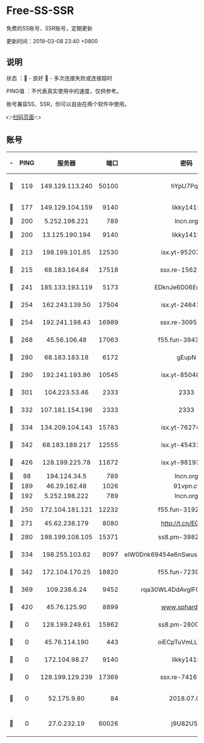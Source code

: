 # Free-SS-SSR

免费的SS账号、SSR账号，定期更新

更新时间：2019-03-08 23:40 +0800

## 说明

状态     ：🙂 - 良好 🙁 - 多次连接失败或连接超时

PING值   ：不代表真实使用中的速度，仅供参考。

账号兼容SS、SSR，你可以自由在两个软件中使用。

👉[扫码页面](https://liesauer.github.io/Free-SS-SSR/)👈

## 账号

|-|PING|服务器|端口|密码|加密方式|区域|
|:----:|:----:|:-----:|-----:|:----:|:----:|:----:|
|🙂|119|149.129.113.240|50100|hYpU7PqP|chacha20-ietf-poly1305|CN|
|🙂|177|149.129.104.159|9140|likky1415|aes-256-cfb|CN|
|🙂|200|5.252.198.221|789|lncn.org|rc4|JP|
|🙂|200|13.125.190.194|9140|likky1415|aes-256-cfb|KR|
|🙂|213|198.199.101.65|12530|isx.yt-95207438|aes-256-cfb|US|
|🙂|215|68.183.164.84|17518|ssx.re-15625176|aes-256-cfb|US|
|🙂|241|185.133.193.119|5173|EDknJe6D06EoWDaw|aes-256-cfb|US|
|🙂|254|162.243.139.50|17504|isx.yt-24641776|aes-256-cfb|US|
|🙂|254|192.241.198.43|16989|ssx.re-30951670|aes-256-cfb|US|
|🙂|268|45.56.106.48|17063|f55.fun-39436500|aes-256-cfb|US|
|🙂|280|68.183.183.18|6172|gEupN|aes-256-cfb|SG|
|🙂|290|192.241.193.86|10545|isx.yt-85048474|aes-256-cfb|US|
|🙂|301|104.223.53.46|2333|2333|aes-256-cfb|US|
|🙂|332|107.181.154.196|2333|2333|aes-256-cfb|US|
|🙂|334|134.209.104.143|15783|isx.yt-76274027|aes-256-cfb|SG|
|🙂|342|68.183.189.217|12555|isx.yt-45431620|aes-256-cfb|SG|
|🙂|426|128.199.225.78|11672|isx.yt-98193362|aes-256-cfb|SG|
|🙂|88|194.124.34.5|789|lncn.org|rc4|JP|
|🙂|189|46.29.162.48|1026|91vpn.cf|rc4-md5|RU|
|🙂|192|5.252.198.222|789|lncn.org|rc4|JP|
|🙂|250|172.104.181.121|12232|f55.fun-31925719|aes-256-cfb|SG|
|🙂|271|45.62.238.179|8080|http://t.cn/EGJIyrl|rc4-md5|CA|
|🙂|280|198.199.108.105|15371|ss8.pm-39823085|aes-256-cfb|US|
|🙂|334|198.255.103.62|8097|eIW0Dnk69454e6nSwuspv9DmS201tQ0D|aes-256-cfb|US|
|🙂|342|172.104.170.25|18820|f55.fun-72397693|aes-256-cfb|SG|
|🙂|369|109.238.6.24|9452|rqa30WL4DdAvgIFG6Fs3znzTa|aes-256-cfb|FR|
|🙂|420|45.76.125.90|8899|www.sphard.com|aes-256-cfb|AU|
|🙁|0|128.199.249.61|15862|ss8.pm-28005888|aes-256-cfb|SG|
|🙁|0|45.76.114.190|443|oiECpTuVmLLxk4Ts|aes-256-cfb|AU|
|🙁|0|172.104.98.27|9140|likky1415|aes-256-cfb|JP|
|🙁|0|128.199.129.239|17369|ssx.re-74162614|aes-256-cfb|SG|
|🙁|0|52.175.9.80|84|2018.07.07|chacha20-ietf-poly1305|HK|
|🙁|0|27.0.232.19|60026|j9U82U53|xchacha20-ietf-poly1305|HK|
